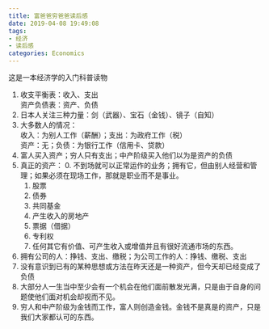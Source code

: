 ```yaml
---
title: 富爸爸穷爸爸读后感  
date: 2019-04-08 19:49:08
tags: 
- 经济
- 读后感
categories: Economics
---
```

这是一本经济学的入门科普读物
<!-- more -->

1. 收支平衡表：收入、支出  
资产负债表：资产、负债
2. 日本人关注三种力量：剑（武器）、宝石（金钱）、镜子（自知）  
3. 大多数人的情况：  
收入：为别人工作（薪酬）；支出：为政府工作（税）  
资产：无；负债：为银行工作（信用卡、贷款）
4. 富人买入资产；穷人只有支出；中产阶级买入他们以为是资产的负债
5. 真正的资产：
    0. 不到场就可以正常运作的业务；拥有它，但由别人经营和管理；如果必须在现场工作，那就是职业而不是事业。
    1. 股票
    2. 债券
    3. 共同基金
    4. 产生收入的房地产
    5. 票据（借据）
    6. 专利权
    7. 任何其它有价值、可产生收入或增值并且有很好流通市场的东西。
6. 拥有公司的人：挣钱、支出、缴税；为公司工作的人：挣钱、缴税、支出
7. 没有意识到已有的某种思想或方法在昨天还是一种资产，但今天却已经变成了负债
8. 大部分人一生当中至少会有一个机会在他们面前散发光满，只是由于自身的问题使他们面对机会却视而不见。
9. 穷人和中产阶级为金钱而工作，富人则创造金钱。金钱不是真是的资产，只是我们大家都认可的东西。

